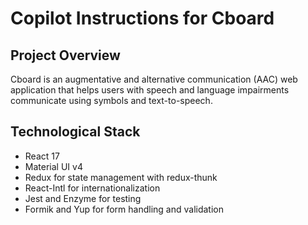 # Copilot Instructions for Cboard

## Project Overview
Cboard is an augmentative and alternative communication (AAC) web application that helps users with speech and language impairments communicate using symbols and text-to-speech.

## Technological Stack
- React 17
- Material UI v4
- Redux for state management with redux-thunk
- React-Intl for internationalization
- Jest and Enzyme for testing
- Formik and Yup for form handling and validation
